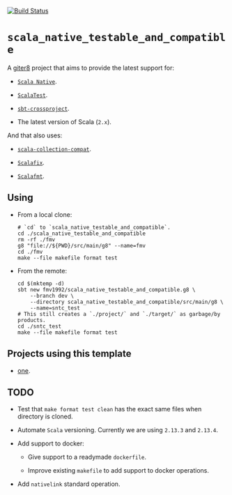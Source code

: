 [![Build Status](https://travis-ci.org/fmv1992/scala_native_testable_and_compatible.svg?branch=dev)](https://travis-ci.org/fmv1992/scala_native_testable_and_compatible)

# `scala_native_testable_and_compatible`

A [giter8](http://www.foundweekends.org/giter8/index.html) project that aims to provide the latest support for:

*   [`Scala Native`](https://scala-native.readthedocs.io/en/latest/).

*   [`ScalaTest`](https://www.scalatest.org/).

*   [`sbt-crossproject`](https://github.com/portable-scala/sbt-crossproject).

*   The latest version of Scala (`2.x`).

And that also uses:

*   [`scala-collection-compat`](https://github.com/scala/scala-collection-compat).

*   [`Scalafix`](https://github.com/scalacenter/scalafix).

*   [`Scalafmt`](https://scalameta.org/scalafmt/).

## Using

*   From a local clone:

    ```
    # `cd` to `scala_native_testable_and_compatible`.
    cd ./scala_native_testable_and_compatible
    rm -rf ./fmv
    g8 "file://${PWD}/src/main/g8" --name=fmv
    cd ./fmv
    make --file makefile format test
    ```

*   From the remote:

    ```
    cd $(mktemp -d)
    sbt new fmv1992/scala_native_testable_and_compatible.g8 \
        --branch dev \
        --directory scala_native_testable_and_compatible/src/main/g8 \
        --name=sntc_test
    # This still creates a `./project/` and `./target/` as garbage/by products.
    cd ./sntc_test
    make --file makefile format test
    ```

## Projects using this template

*   [one](https://github.com/fmv1992/one/).

## TODO

*   Test that `make format test clean` has the exact same files when directory is cloned.

*   Automate `Scala` versioning. Currently we are using `2.13.3` and `2.13.4`.

*   Add support to docker:

    *   Give support to a readymade `dockerfile`.

    *   Improve existing `makefile` to add support to docker operations.

*   Add `nativelink` standard operation.
